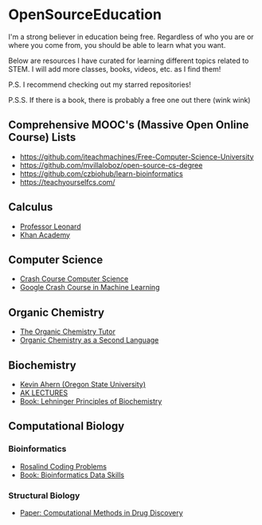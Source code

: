 # OpenSourceEducation
I'm a strong believer in education being free. Regardless of who you are or where you come from, you should be able to learn what you want. 

Below are resources I have curated for learning different topics related to STEM. I will add more classes, books, videos, etc. as I find them! 

P.S. I recommend checking out my starred repositories!

P.S.S. If there is a book, there is probably a free one out there (wink wink) 

## Comprehensive MOOC's (Massive Open Online Course) Lists
  * https://github.com/iteachmachines/Free-Computer-Science-University 
  * https://github.com/mvillaloboz/open-source-cs-degree 
  * https://github.com/czbiohub/learn-bioinformatics 
  * https://teachyourselfcs.com/ 

## Calculus
  * [Professor Leonard](https://www.youtube.com/user/professorleonard57)
  * [Khan Academy](https://www.khanacademy.org/math/calculus-1)  
  
## Computer Science
  * [Crash Course Computer Science](https://www.youtube.com/watch?v=tpIctyqH29Q&list=PL8dPuuaLjXtNlUrzyH5r6jN9ulIgZBpdo)
  * [Google Crash Course in Machine Learning](https://developers.google.com/machine-learning/crash-course/ml-intro)

## Organic Chemistry
  * [The Organic Chemistry Tutor](https://www.youtube.com/channel/UCEWpbFLzoYGPfuWUMFPSaoA)
  * [Organic Chemistry as a Second Language](https://www.amazon.com/Organic-Chemistry-As-Second-Language/dp/111801040X) 

## Biochemistry
  * [Kevin Ahern (Oregon State University)](https://www.youtube.com/user/oharow)
  * [AK LECTURES](https://www.youtube.com/user/mathdude2012) 
  * [Book: Lehninger Principles of Biochemistry](https://www.amazon.com/Lehninger-Principles-Biochemistry-David-Nelson/dp/1464126119/ref=sr_1_1?s=books&ie=UTF8&qid=1547145071&sr=1-1&keywords=lehninger+principles+of+biochemistry)

## Computational Biology
### Bioinformatics 
  * [Rosalind Coding Problems](http://rosalind.info/) 
  * [Book: Bioinformatics Data Skills](https://www.amazon.com/Bioinformatics-Data-Skills-Reproducible-Research/dp/1449367372)
  
### Structural Biology 
  * [Paper: Computational Methods in Drug Discovery](https://www.ncbi.nlm.nih.gov/pmc/articles/PMC3880464/) 
